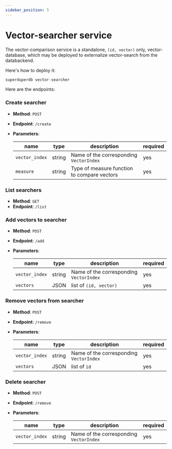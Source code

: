 ```yaml
---
sidebar_position: 5
---
```


# Vector-searcher service

The vector-comparison service is a standalone, 
`(id, vector)` only, vector-database, which may be 
deployed to externalize vector-search from the databackend.

Here's how to deploy it:

```python
superduperdb vector-searcher
```

Here are the endpoints:

### Create searcher

  - **Method**: `POST`
  - **Endpoint**: `/create`
  - **Parameters**:
    
    | name | type | description | required |
    | --- | --- | --- | --- |
    | `vector_index` | string | Name of the corresponding `VectorIndex` | yes |
    | `measure` | string | Type of measure function to compare vectors | yes |
  

### List searchers

  - **Method**: `GET`
  - **Endpoint**: `/list`


### Add vectors to searcher

  - **Method**: `POST`
  - **Endpoint**: `/add`
  - **Parameters**:
    
    | name | type | description | required |
    | --- | --- | --- | --- |
    | `vector_index` | string | Name of the corresponding `VectorIndex` | yes |
    | `vectors` | JSON | list of `(id, vector)` | yes |


### Remove vectors from searcher

  - **Method**: `POST`
  - **Endpoint**: `/remove`
  - **Parameters**:
    
    | name | type | description | required |
    | --- | --- | --- | --- |
    | `vector_index` | string | Name of the corresponding `VectorIndex` | yes |
    | `vectors` | JSON | list of `id` | yes |


### Delete searcher

  - **Method**: `POST`
  - **Endpoint**: `/remove`
  - **Parameters**:
    
    | name | type | description | required |
    | --- | --- | --- | --- |
    | `vector_index` | string | Name of the corresponding `VectorIndex` | yes |

